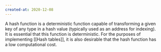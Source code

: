 ```yaml
---
created-at: 2020-12-08
---
```


A hash function is a deterministic function capable of transforming a given key of any type in a hash value (typically used as an address for indexing). It is essential that this function is deterministic. For the purposes of implementing [[Hash tables]], it is also desirable that the hash function has a low computational cost.
